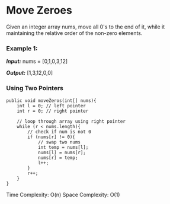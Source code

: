 # Move Zeroes

Given an integer array nums, move all 0's to the end of it, while it maintaining the relative order of the non-zero elements.

### Example 1: ###

***Input:*** nums = [0,1,0,3,12]

***Output:*** [1,3,12,0,0]

### Using Two Pointers ###

	public void moveZeros(int[] nums){
		int l = 0; // left pointer
		int r = 0; // right pointer

		// loop through array using right pointer
		while (r < nums.length){
			// check if num is not 0
			if (nums[r] != 0){
				// swap two nums 
				int temp = nums[l];
				nums[l] = nums[r];
				nums[r] = temp;
				l++;
			}
			r++;
		}
	}

Time Complexity: O(n) Space Complexity: O(1)


